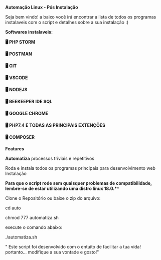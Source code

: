 **Automação Linux - Pós Instalação**

Seja bem vindo! a baixo você irá encontrar a lista de todos os programas instalaveis com o script e detalhes sobre a sua instalação :)

**Softwares instalaveis:**

**🖥️ PHP STORM**

**🖥️ POSTMAN**

**🖥️ GIT**

**🖥️ VSCODE**

**🖥 NODEJS**

**🖥️ BEEKEEPER IDE SQL**

**🖥️ GOOGLE CHROME**

**🖥️ PHP7.4 E TODAS AS PRINCIPAIS EXTENÇÕES**

**🖥️ COMPOSER**

**Features**

**Automatiza** processos triviais e repetitivos

Roda e instala todos os programas principais para desenvolvimento web
Instalação

**Para que o script rode sem quaisquer problemas de compatibilidade, lembre-se
de estar utilizando uma distro linux 18.0.*^**

Clone o Repositório ou baixe o zip do arquivo:

cd auto

chmod 777 automatiza.sh

execute o comando abaixo:

./automatiza.sh

" Este script foi desenvolvido com o entuito de facilitar a tua vida! portanto… modifique a sua vontade e gosto!"

